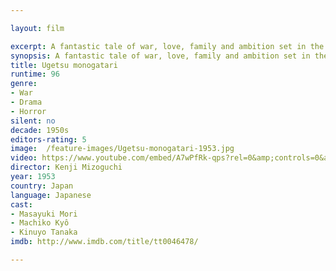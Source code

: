 ```yaml
---

layout: film

excerpt: A fantastic tale of war, love, family and ambition set in the midst of the Japanese Civil Wars of the sixteenth century.
synopsis: A fantastic tale of war, love, family and ambition set in the midst of the Japanese Civil Wars of the sixteenth century.
title: Ugetsu monogatari
runtime: 96
genre:
- War
- Drama
- Horror
silent: no
decade: 1950s
editors-rating: 5
image:  /feature-images/Ugetsu-monogatari-1953.jpg
video: https://www.youtube.com/embed/A7wPfRk-qps?rel=0&amp;controls=0&amp;showinfo=0
director: Kenji Mizoguchi
year: 1953
country: Japan
language: Japanese
cast:
- Masayuki Mori
- Machiko Kyô
- Kinuyo Tanaka
imdb: http://www.imdb.com/title/tt0046478/

--- 
```

